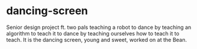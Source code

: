 # dancing-screen
Senior design project ft. two pals teaching a robot to dance by teaching an algorithm to teach it to dance by teaching ourselves how to teach it to teach. It is the dancing screen, young and sweet, worked on at the Bean.
